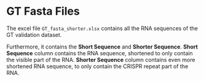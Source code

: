 # GT Fasta Files

The excel file ``GT_fasta_shorter.xlsx`` contains all the RNA sequences of the GT validation dataset.

Furthermore, it contains the **Short Sequence** and **Shorter Sequence**.
**Short Sequence** column contains the RNA sequence, shortened to only contain the visible part of the RNA.
**Shorter Sequence** column contains even more shortened RNA sequence, to only contain the CRISPR repeat part of the RNA.
